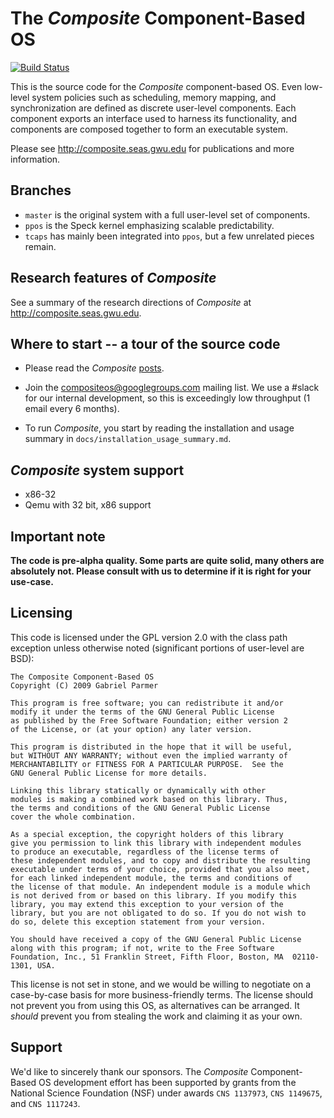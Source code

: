 # The _Composite_ Component-Based OS

[![Build Status](https://dev.azure.com/gschock/Composite%20CI/_apis/build/status/grahamschock.composite?branchName=ppos)](https://dev.azure.com/gschock/Composite%20CI/_build/latest?definitionId=1&branchName=ppos)

This is the source code for the _Composite_ component-based OS. Even low-level
system policies such as scheduling, memory mapping, and synchronization are
defined as discrete user-level components. Each component exports an interface
used to harness its functionality, and components are composed together to form
an executable system.

Please see http://composite.seas.gwu.edu for publications and more information.

## Branches

- `master` is the original system with a full user-level set of components.
- `ppos` is the Speck kernel emphasizing scalable predictability.
- `tcaps` has mainly been integrated into `ppos`, but a few unrelated pieces
  remain.

## Research features of _Composite_

See a summary of the research directions of _Composite_ at
http://composite.seas.gwu.edu.

## Where to start -- a tour of the source code

- Please read the _Composite_
  [posts](http://www.seas.gwu.edu/~gparmer/posts.html).

- Join the compositeos@googlegroups.com mailing list. We use a #slack for our
  internal development, so this is exceedingly low throughput (1 email every 6
  months).

- To run _Composite_, you start by reading the installation and usage summary in
  `docs/installation_usage_summary.md`.

## _Composite_ system support

- x86-32
- Qemu with 32 bit, x86 support

## Important note

**The code is pre-alpha quality. Some parts are quite solid, many others are
absolutely not. Please consult with us to determine if it is right for your
use-case.**

## Licensing

This code is licensed under the GPL version 2.0 with the class path exception
unless otherwise noted (significant portions of user-level are BSD):

```
The Composite Component-Based OS
Copyright (C) 2009 Gabriel Parmer

This program is free software; you can redistribute it and/or
modify it under the terms of the GNU General Public License
as published by the Free Software Foundation; either version 2
of the License, or (at your option) any later version.

This program is distributed in the hope that it will be useful,
but WITHOUT ANY WARRANTY; without even the implied warranty of
MERCHANTABILITY or FITNESS FOR A PARTICULAR PURPOSE.  See the
GNU General Public License for more details.

Linking this library statically or dynamically with other
modules is making a combined work based on this library. Thus,
the terms and conditions of the GNU General Public License
cover the whole combination.

As a special exception, the copyright holders of this library
give you permission to link this library with independent modules
to produce an executable, regardless of the license terms of
these independent modules, and to copy and distribute the resulting
executable under terms of your choice, provided that you also meet,
for each linked independent module, the terms and conditions of
the license of that module. An independent module is a module which
is not derived from or based on this library. If you modify this
library, you may extend this exception to your version of the
library, but you are not obligated to do so. If you do not wish to
do so, delete this exception statement from your version.

You should have received a copy of the GNU General Public License
along with this program; if not, write to the Free Software
Foundation, Inc., 51 Franklin Street, Fifth Floor, Boston, MA  02110-1301, USA.
```

This license is not set in stone, and we would be willing to negotiate on a
case-by-case basis for more business-friendly terms. The license should not
prevent you from using this OS, as alternatives can be arranged. It _should_
prevent you from stealing the work and claiming it as your own.

## Support

We'd like to sincerely thank our sponsors. The _Composite_ Component-Based OS
development effort has been supported by grants from the National Science
Foundation (NSF) under awards `CNS 1137973`, `CNS 1149675`, and `CNS 1117243`.

